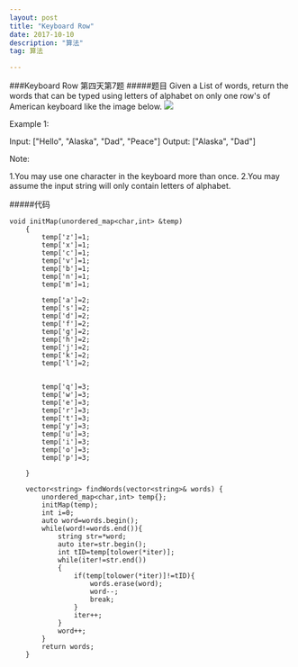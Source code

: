 ```yaml
---
layout: post
title: "Keyboard Row"
date: 2017-10-10
description: "算法"
tag: 算法  

---   
```

###Keyboard Row
第四天第7题
#####题目
Given a List of words, return the words that can be typed using letters of alphabet on only one row's of American keyboard like the image below.
![](pic/keyboardrow.png)

Example 1:

Input: ["Hello", "Alaska", "Dad", "Peace"]
Output: ["Alaska", "Dad"]

Note:

1.You may use one character in the keyboard more than once.
2.You may assume the input string will only contain letters of alphabet.

#####代码

```language
void initMap(unordered_map<char,int> &temp)
    {
        temp['z']=1;
        temp['x']=1;
        temp['c']=1;
        temp['v']=1;
        temp['b']=1;
        temp['n']=1;
        temp['m']=1;

        temp['a']=2;
        temp['s']=2;
        temp['d']=2;
        temp['f']=2;
        temp['g']=2;
        temp['h']=2;
        temp['j']=2;
        temp['k']=2;
        temp['l']=2;


        temp['q']=3;
        temp['w']=3;
        temp['e']=3;
        temp['r']=3;
        temp['t']=3;
        temp['y']=3;
        temp['u']=3;
        temp['i']=3;
        temp['o']=3;
        temp['p']=3;

    }

    vector<string> findWords(vector<string>& words) {
        unordered_map<char,int> temp{};
        initMap(temp);
        int i=0;
        auto word=words.begin();
        while(word!=words.end()){
            string str=*word;
            auto iter=str.begin();
            int tID=temp[tolower(*iter)];
            while(iter!=str.end())
            {
                if(temp[tolower(*iter)]!=tID){
                    words.erase(word);
                    word--;
                    break;
                }
                iter++;
            }
            word++;
        }
        return words;
    }
```